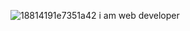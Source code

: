 ![18814191e7351a42](https://github.com/user-attachments/assets/790dc949-afae-47d2-8823-03789ab389bc)
i am web developer
